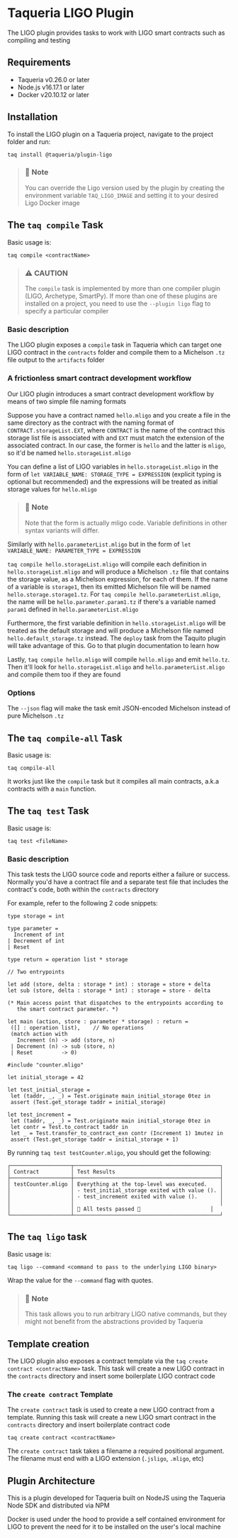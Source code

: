 # Taqueria LIGO Plugin

The LIGO plugin provides tasks to work with LIGO smart contracts such as compiling and testing

## Requirements

- Taqueria v0.26.0 or later
- Node.js v16.17.1 or later
- Docker v20.10.12 or later

## Installation

To install the LIGO plugin on a Taqueria project, navigate to the project folder and run:

```shell
taq install @taqueria/plugin-ligo
```

> ### :page_with_curl: Note
> You can override the Ligo version used by the plugin by creating the environment variable `TAQ_LIGO_IMAGE` and setting it to your desired Ligo Docker image

## The `taq compile` Task

Basic usage is:

```shell
taq compile <contractName>
```

> ### :warning: CAUTION
> The `compile` task is implemented by more than one compiler plugin (LIGO, Archetype, SmartPy). If more than one of these plugins are installed on a project, you need to use the `--plugin ligo` flag to specify a particular compiler

### Basic description
The LIGO plugin exposes a `compile` task in Taqueria which can target one LIGO contract in the `contracts` folder and compile them to a Michelson `.tz` file output to the `artifacts` folder

### A frictionless smart contract development workflow
Our LIGO plugin introduces a smart contract development workflow by means of two simple file naming formats

Suppose you have a contract named `hello.mligo` and you create a file in the same directory as the contract with the naming format of `CONTRACT.storageList.EXT`, where `CONTRACT` is the name of the contract this storage list file is associated with and `EXT` must match the extension of the associated contract. In our case, the former is `hello` and the latter is `mligo`, so it'd be named `hello.storageList.mligo`

You can define a list of LIGO variables in `hello.storageList.mligo` in the form of `let VARIABLE_NAME: STORAGE_TYPE = EXPRESSION` (explicit typing is optional but recommended) and the expressions will be treated as initial storage values for `hello.mligo`

> ### :page_with_curl: Note
> Note that the form is actually mligo code. Variable definitions in other syntax variants will differ.

Similarly with `hello.parameterList.mligo` but in the form of `let VARIABLE_NAME: PARAMETER_TYPE = EXPRESSION`

`taq compile hello.storageList.mligo` will compile each definition in `hello.storageList.mligo` and will produce a Michelson `.tz` file that contains the storage value, as a Michelson expression, for each of them. If the name of a variable is `storage1`, then its emitted Michelson file will be named `hello.storage.storage1.tz`. For `taq compile hello.parameterList.mligo`, the name will be `hello.parameter.param1.tz` if there's a variable named `param1` defined in `hello.parameterList.mligo`

Furthermore, the first variable definition in `hello.storageList.mligo` will be treated as the default storage and will produce a Michelson file named `hello.default_storage.tz` instead. The `deploy` task from the Taquito plugin will take advantage of this. Go to that plugin documentation to learn how

Lastly, `taq compile hello.mligo` will compile `hello.mligo` and emit `hello.tz`. Then it'll look for `hello.storageList.mligo` and `hello.parameterList.mligo` and compile them too if they are found

### Options

The `--json` flag will make the task emit JSON-encoded Michelson instead of pure Michelson `.tz`

## The `taq compile-all` Task

Basic usage is:

```shell
taq compile-all
```

It works just like the `compile` task but it compiles all main contracts, a.k.a contracts with a `main` function.

## The `taq test` Task

Basic usage is:

```shell
taq test <fileName>
```

### Basic description
This task tests the LIGO source code and reports either a failure or success. Normally you'd have a contract file and a separate test file that includes the contract's code, both within the `contracts` directory

For example, refer to the following 2 code snippets:
```ligo title="counter.mligo"
type storage = int

type parameter =
  Increment of int
| Decrement of int
| Reset

type return = operation list * storage

// Two entrypoints

let add (store, delta : storage * int) : storage = store + delta
let sub (store, delta : storage * int) : storage = store - delta

(* Main access point that dispatches to the entrypoints according to
   the smart contract parameter. *)

let main (action, store : parameter * storage) : return =
 ([] : operation list),    // No operations
 (match action with
   Increment (n) -> add (store, n)
 | Decrement (n) -> sub (store, n)
 | Reset         -> 0)
```

```ligo title="testCounter.mligo"
#include "counter.mligo"

let initial_storage = 42

let test_initial_storage =
 let (taddr, _, _) = Test.originate main initial_storage 0tez in
 assert (Test.get_storage taddr = initial_storage)

let test_increment =
 let (taddr, _, _) = Test.originate main initial_storage 0tez in
 let contr = Test.to_contract taddr in
 let _ = Test.transfer_to_contract_exn contr (Increment 1) 1mutez in
 assert (Test.get_storage taddr = initial_storage + 1)
```

By running `taq test testCounter.mligo`, you should get the following:
```
┌───────────────────┬──────────────────────────────────────────────┐
│ Contract          │ Test Results                                 │
├───────────────────┼──────────────────────────────────────────────┤
│ testCounter.mligo │ Everything at the top-level was executed.    │
│                   │ - test_initial_storage exited with value (). │
│                   │ - test_increment exited with value ().       │
│                   │                                              │
│                   │ 🎉 All tests passed 🎉                      │
└───────────────────┴──────────────────────────────────────────────┘
```

## The `taq ligo` task

Basic usage is:

```shell
taq ligo --command <command to pass to the underlying LIGO binary>
```

Wrap the value for the `--command` flag with quotes.

> ### :page_with_curl: Note
> This task allows you to run arbitrary LIGO native commands, but they might not benefit from the abstractions provided by Taqueria

## Template creation
The LIGO plugin also exposes a contract template via the `taq create contract <contractName>` task. This task will create a new LIGO contract in the `contracts` directory and insert some boilerplate LIGO contract code

### The `create contract` Template

The `create contract` task is used to create a new LIGO contract from a template. Running this task will create a new LIGO smart contract in the `contracts` directory and insert boilerplate contract code
    
```shell
taq create contract <contractName>
```

The `create contract` task takes a filename a required positional argument. The filename must end with a LIGO extension (`.jsligo`, `.mligo`, etc)

## Plugin Architecture

This is a plugin developed for Taqueria built on NodeJS using the Taqueria Node SDK and distributed via NPM

Docker is used under the hood to provide a self contained environment for LIGO to prevent the need for it to be installed on the user's local machine